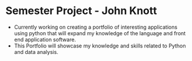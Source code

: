 
# Semester Project - John Knott
   * Currently working on creating a portfolio of interesting applications using python that will expand my knowledge of the language and front end application software.
   * This Portfolio will showcase my knowledge and skills related to Python and data analysis.



    
